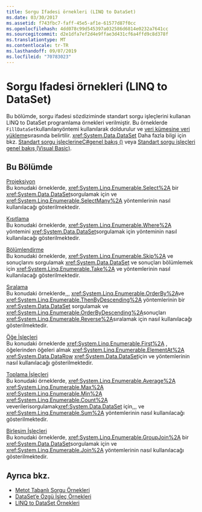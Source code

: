 ```yaml
---
title: Sorgu Ifadesi örnekleri (LINQ to DataSet)
ms.date: 03/30/2017
ms.assetid: f743fbc7-faff-45e5-af1e-61577d87f0cc
ms.openlocfilehash: 4dd078c99d545397a032586d6814e0232a7641cc
ms.sourcegitcommit: d2e1dfa7ef2d4e9ffae3d431cf6a4ffd9c8d378f
ms.translationtype: MT
ms.contentlocale: tr-TR
ms.lasthandoff: 09/07/2019
ms.locfileid: "70783023"
---
```

# <a name="query-expression-examples-linq-to-dataset"></a>Sorgu Ifadesi örnekleri (LINQ to DataSet)
Bu bölümde, sorgu ifadesi sözdiziminde standart sorgu işleçlerini kullanan LINQ to DataSet programlama örnekleri verilmiştir. Bu örneklerde `FillDataSet`kullanılanyöntemi kullanılarak doldurulur ve [veri kümesine veri yükleme](loading-data-into-a-dataset.md)sırasında belirtilir. <xref:System.Data.DataSet> Daha fazla bilgi için bkz. [Standart sorgu işleçlerineC#genel bakış ()](../../../csharp/programming-guide/concepts/linq/standard-query-operators-overview.md) veya [Standart sorgu işleçleri genel bakış (Visual Basic)](../../../visual-basic/programming-guide/concepts/linq/standard-query-operators-overview.md).  
  
## <a name="in-this-section"></a>Bu Bölümde  
 [Projeksiyon](query-expression-syntax-examples-projection-linq-to-dataset.md)  
 Bu konudaki örneklerde, <xref:System.Linq.Enumerable.Select%2A> bir <xref:System.Data.DataSet>sorgulamak için ve <xref:System.Linq.Enumerable.SelectMany%2A> yöntemlerinin nasıl kullanılacağı gösterilmektedir.  
  
 [Kısıtlama](query-expression-syntax-examples-restriction-linq-to-dataset.md)  
 Bu konudaki örneklerde, <xref:System.Linq.Enumerable.Where%2A> yöntemini <xref:System.Data.DataSet>sorgulamak için yönteminin nasıl kullanılacağı gösterilmektedir.  
  
 [Bölümlendirme](query-expression-syntax-examples-partitioning.md)  
 Bu konudaki örneklerde, <xref:System.Linq.Enumerable.Skip%2A> ve sonuçlarını sorgulamak <xref:System.Data.DataSet> ve sonuçları bölümlemek için <xref:System.Linq.Enumerable.Take%2A> ve yöntemlerinin nasıl kullanılacağı gösterilmektedir.  
  
 [Sıralama](query-expression-syntax-examples-ordering-linq-to-dataset.md)  
 Bu konudaki örneklerde,,, <xref:System.Linq.Enumerable.OrderBy%2A>ve <xref:System.Linq.Enumerable.ThenByDescending%2A> yöntemlerinin bir <xref:System.Data.DataSet> sorgulamak ve <xref:System.Linq.Enumerable.OrderByDescending%2A>sonuçları <xref:System.Linq.Enumerable.Reverse%2A>sıralamak için nasıl kullanılacağı gösterilmektedir.  
  
 [Öğe İşleçleri](query-expression-syntax-examples-element-operators.md)  
 Bu konudaki örneklerde <xref:System.Linq.Enumerable.First%2A> , öğelerinden öğeleri almak <xref:System.Linq.Enumerable.ElementAt%2A> <xref:System.Data.DataRow> <xref:System.Data.DataSet>için ve yöntemlerinin nasıl kullanılacağı gösterilmektedir.  
  
 [Toplama İşleçleri](query-expression-syntax-examples-aggregate-operators.md)  
 Bu konudaki örneklerde, <xref:System.Linq.Enumerable.Average%2A> <xref:System.Linq.Enumerable.Max%2A> <xref:System.Linq.Enumerable.Min%2A> <xref:System.Linq.Enumerable.Count%2A> veverilerisorgulamak<xref:System.Data.DataSet> için,,, ve <xref:System.Linq.Enumerable.Sum%2A> yöntemlerinin nasıl kullanılacağı gösterilmektedir.  
  
 [Birleşim İşleçleri](query-expression-syntax-examples-join-operators.md)  
 Bu konudaki örneklerde, <xref:System.Linq.Enumerable.GroupJoin%2A> bir <xref:System.Data.DataSet>sorgulamak için ve <xref:System.Linq.Enumerable.Join%2A> yöntemlerinin nasıl kullanılacağı gösterilmektedir.  
  
## <a name="see-also"></a>Ayrıca bkz.

- [Metot Tabanlı Sorgu Örnekleri](method-based-query-examples-linq-to-dataset.md)
- [DataSet’e Özgü İşleç Örnekleri](dataset-specific-operator-examples-linq-to-dataset.md)
- [LINQ to DataSet Örnekleri](linq-to-dataset-examples.md)
